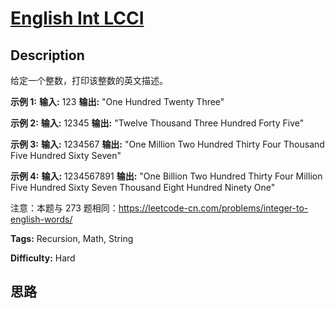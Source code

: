 # [English Int LCCI][title]

## Description

给定一个整数，打印该整数的英文描述。

**示例 1:**
            **输入:** 123    **输出:** "One Hundred Twenty Three"    

**示例 2:**
            **输入:** 12345    **输出:** "Twelve Thousand Three Hundred Forty Five"

**示例 3:**
            **输入:** 1234567    **输出:** "One Million Two Hundred Thirty Four Thousand Five Hundred Sixty Seven"

**示例 4:**
            **输入:** 1234567891    **输出:** "One Billion Two Hundred Thirty Four Million Five Hundred Sixty Seven Thousand Eight Hundred Ninety One"

注意：本题与 273 题相同：<https://leetcode-cn.com/problems/integer-to-english-words/>


**Tags:** Recursion, Math, String

**Difficulty:** Hard

## 思路

[title]: https://leetcode-cn.com/problems/english-int-lcci
